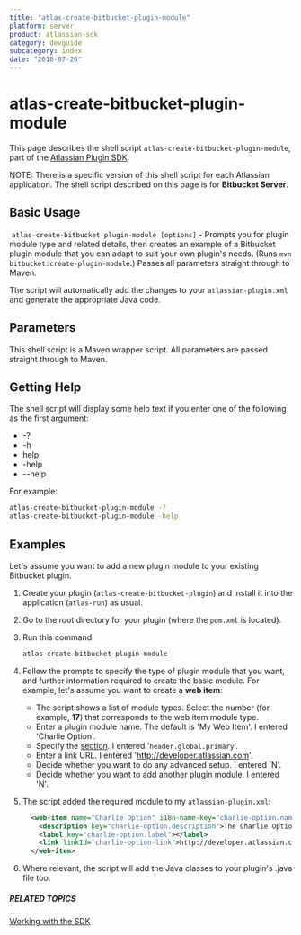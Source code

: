 ```yaml
---
title: "atlas-create-bitbucket-plugin-module"
platform: server
product: atlassian-sdk
category: devguide
subcategory: index
date: "2018-07-26"
---
```

# atlas-create-bitbucket-plugin-module

This page describes the shell script `atlas-create-bitbucket-plugin-module`, part of the [Atlassian Plugin SDK](/server/framework/atlassian-sdk/working-with-the-sdk).

NOTE: There is a specific version of this shell script for each Atlassian application. The shell script described on this page is for **Bitbucket Server**.

## Basic Usage

 `atlas-create-bitbucket-plugin-module [options]` - Prompts you for plugin module type and related details, then creates an example of a Bitbucket plugin module that you can adapt to suit your own plugin's needs. (Runs `mvn bitbucket:create-plugin-module`.) Passes all parameters straight through to Maven.  

The script will automatically add the changes to your `atlassian-plugin.xml` and generate the appropriate Java code.

## Parameters

This shell script is a Maven wrapper script. All parameters are passed straight through to Maven.

## Getting Help

The shell script will display some help text if you enter one of the following as the first argument:

-   -?
-   -h
-   help
-   -help
-   --help

For example:

``` bash
atlas-create-bitbucket-plugin-module -?
atlas-create-bitbucket-plugin-module -help
```

## Examples

Let's assume you want to add a new plugin module to your existing Bitbucket plugin.

1.  Create your plugin (`atlas-create-bitbucket-plugin`) and install it into the application (`atlas-run`) as usual.
2.  Go to the root directory for your plugin (where the `pom.xml` is located).
3.  Run this command:

    ``` bash
    atlas-create-bitbucket-plugin-module
    ```

4.  Follow the prompts to specify the type of plugin module that you want, and further information required to create the basic module. 
For example, let's assume you want to create a **web item**:
    -   The script shows a list of module types. Select the number (for example, **17**) that corresponds to the web item module type.
    -   Enter a plugin module name. The default is 'My Web Item'. I entered 'Charlie Option'.
    -   Specify the [section](/server/bitbucket/reference/web-fragments/). I entered '`header.global.primary`'.
    -   Enter a link URL. I entered '<a href="http://developer.atlassian.com">http://developer.atlassian.com</a>'.
    -   Decide whether you want to do any advanced setup. I entered 'N'.
    -   Decide whether you want to add another plugin module. I entered 'N'.

5.  The script added the required module to my `atlassian-plugin.xml`:

    ``` xml
      <web-item name="Charlie Option" i18n-name-key="charlie-option.name" key="charlie-option" section="header.global.primary" weight="1000">
        <description key="charlie-option.description">The Charlie Option Plugin</description>
        <label key="charlie-option.label"></label>
        <link linkId="charlie-option-link">http://developer.atlassian.com</link>
      </web-item>
    ```

6.  Where relevant, the script will add the Java classes to your plugin's .java file too.

##### RELATED TOPICS

[Working with the SDK](/server/framework/atlassian-sdk/working-with-the-sdk)

